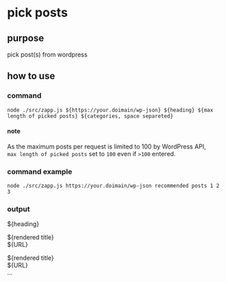# pick posts

## purpose

pick post(s) from wordpress

## how to use

### command

```
node ./src/zapp.js ${https://your.doimain/wp-json} ${heading} ${max length of picked posts} ${categories, space separeted}
```

#### note

As the maximum posts per request is limited to 100 by WordPress API,  
`max length of picked posts` set to `100` even if `>100` entered.

### command example

```
node ./src/zapp.js https://your.doimain/wp-json recommended posts 1 2 3
```

### output

\${heading}

\${rendered title}  
\${URL}

\${rendered title}  
\${URL}  
...
